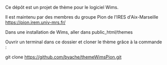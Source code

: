 Ce dépôt est un projet de thème pour le logiciel Wims.

Il est maintenu par des membres du groupe Pion de l'IRES d'Aix-Marseille https://pion.irem.univ-mrs.fr/

Dans une installation de Wims, aller dans public_html/themes

Ouvrir un terminal dans ce dossier et cloner le thème grâce à la commande :

git clone https://github.com/byache/themeWimsPion.git
